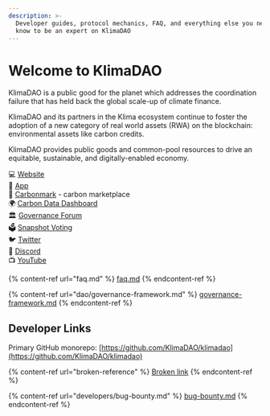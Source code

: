 ```yaml
---
description: >-
  Developer guides, protocol mechanics, FAQ, and everything else you need to
  know to be an expert on KlimaDAO
---
```


# Welcome to KlimaDAO

KlimaDAO is a public good for the planet which addresses the coordination failure that has held back the global scale-up of climate finance.

KlimaDAO and its partners in the Klima ecosystem continue to foster the adoption of a new category of real world assets (RWA) on the blockchain: environmental assets like carbon credits.

KlimaDAO provides public goods and common-pool resources to drive an equitable, sustainable, and digitally-enabled economy.

💻 [Website](https://klimadao.finance/)\
🌲 [App](https://app.klimadao.finance/)\
🔵 [Carbonmark](https://www.carbonmark.com/) - carbon marketplace\
🌍 [Carbon Data Dashboard](https://carbon.klimadao.finance/)\
🏛️ [Governance Forum](https://forum.klimadao.finance/)\
🗳️ [Snapshot Voting](https://snapshot.org/#/klimadao.eth)\
🐦 [Twitter](https://twitter.com/klimadao) \
💬 [Discord](https://discord.gg/klimadao) \
📺 [YouTube](https://www.youtube.com/@KlimaDAOfinance)

{% content-ref url="faq.md" %}
[faq.md](faq.md)
{% endcontent-ref %}

{% content-ref url="dao/governance-framework.md" %}
[governance-framework.md](dao/governance-framework.md)
{% endcontent-ref %}

## Developer Links

Primary GitHub monorepo: [https://github.com/KlimaDAO/klimadao](https://github.com/KlimaDAO/klimadao)

{% content-ref url="broken-reference" %}
[Broken link](broken-reference)
{% endcontent-ref %}

{% content-ref url="developers/bug-bounty.md" %}
[bug-bounty.md](developers/bug-bounty.md)
{% endcontent-ref %}

